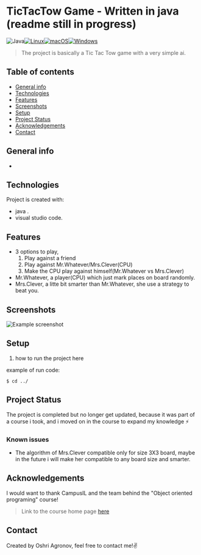 # TicTacTow Game - Written in java (readme still in progress)
![Java](https://img.shields.io/badge/java-%23ED8B00.svg?style=for-the-badge&logo=java&logoColor=white)[![Linux](https://svgshare.com/i/Zhy.svg)](https://svgshare.com/i/Zhy.svg)[![macOS](https://svgshare.com/i/ZjP.svg)](https://svgshare.com/i/ZjP.svg)[![Windows](https://svgshare.com/i/ZhY.svg)](https://svgshare.com/i/ZhY.svg)
> The project is basically a Tic Tac Tow game with a very simple ai.

## Table of contents
* [General info](#general-info)
* [Technologies](#technologies)
* [Features](#features)
* [Screenshots](#screenshots)
* [Setup](#setup)
* [Project Status](#project-status)
* [Acknowledgements](#acknowledgements)
* [Contact](#contact)

## General info
- 
	
## Technologies
Project is created with:
* java .
* visual studio code.


## Features
- 3 options to play,
  1. Play against a friend
  2. Play against Mr.Whatever/Mrs.Clever(CPU)
  3. Make the CPU play against himself(Mr.Whatever vs Mrs.Clever)
- Mr.Whatever, a player(CPU) which just mark places on board randomly.
- Mrs.Clever, a litte bit smarter than Mr.Whatever, she use a strategy to beat you.

## Screenshots
![Example screenshot](./img/?.png)

## Setup
1. how to run the project here

example of run code:
```
$ cd ../
```

## Project Status
The project is completed but no longer get updated, because it was part of a course i took, and i moved on in the course to expand my knowledge ⚡

### Known issues
* The algorithm of Mrs.Clever compatible only for size 3X3 board, maybe in the future i will make her compatible to any board size and smarter.

## Acknowledgements
I would want to thank CampusIL and the team behind the "Object oriented programing" course!
> Link to the course home page [here](https://campus.gov.il/course/huji_acd_rfp4_huji_oop/)

## Contact
Created by Oshri Agronov, feel free to contact me!:v:

